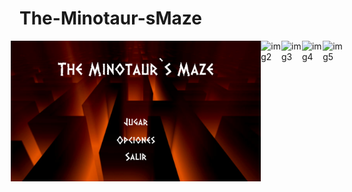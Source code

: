 # The-Minotaur-sMaze

<div style="display:flex;justify-content:center;">
<img alt="img1" src="https://github.com/JairPrada/The-Minotaur-sMaze/blob/master/1.jpg" width="400"/>
<img alt="img2" src="https://github.com/JairPrada/The-Minotaur-sMaze/blob/master/2.jpg" width="400"/>
<img alt="img3" src="https://github.com/JairPrada/The-Minotaur-sMaze/blob/master/3.jpg" width="400"/>
<img alt="img4" src="https://github.com/JairPrada/The-Minotaur-sMaze/blob/master/4.jpg" width="400"/>
<img alt="img5" src="https://github.com/JairPrada/The-Minotaur-sMaze/blob/master/5.jpg" width="400"/>
</div>
